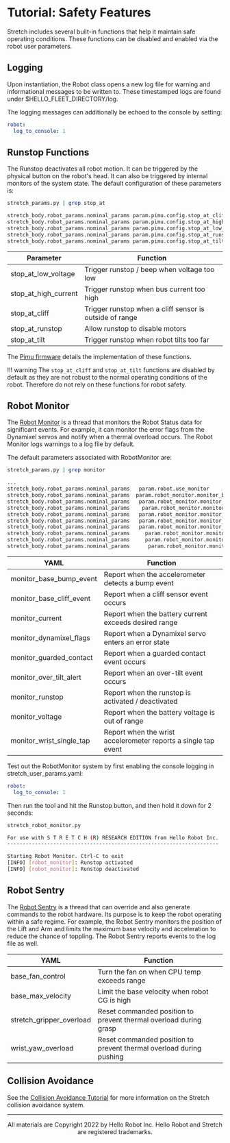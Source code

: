 # Tutorial: Safety Features

Stretch includes several built-in functions that help it maintain safe operating conditions. These functions can be disabled and enabled via the robot user parameters.

## Logging

Upon instantiation, the Robot class opens a new log file for warning and informational messages to be written to. These timestamped logs are found under $HELLO_FLEET_DIRECTORY/log.

The logging messages can additionally be echoed to the console by setting:

```yaml
robot:
  log_to_console: 1
```

## Runstop Functions

The Runstop deactivates all robot motion. It can be triggered by the physical button on the robot's head. It can also be triggered by internal monitors of the system state. The default configuration of these parameters is:

```{.bash .shell-prompt}
stretch_params.py | grep stop_at
```
```{.bash .no-copy}
stretch_body.robot_params.nominal_params param.pimu.config.stop_at_cliff       0                             
stretch_body.robot_params.nominal_params param.pimu.config.stop_at_high_current   0                             
stretch_body.robot_params.nominal_params param.pimu.config.stop_at_low_voltage  1                             
stretch_body.robot_params.nominal_params param.pimu.config.stop_at_runstop 1                             
stretch_body.robot_params.nominal_params param.pimu.config.stop_at_tilt   0 
```

| Parameter            | Function                                                |
| -------------------- | ------------------------------------------------------- |
| stop_at_low_voltage  | Trigger runstop / beep when voltage too low             |
| stop_at_high_current | Trigger runstop when bus current too high               |
| stop_at_cliff        | Trigger runstop when a cliff sensor is outside of range |
| stop_at_runstop      | Allow runstop to disable motors                         |
| stop_at_tilt         | Trigger runstop when robot tilts too far                |

The [Pimu firmware](https://github.com/hello-robot/stretch_firmware/tree/master/arduino/hello_pimu) details the implementation of these functions.

!!! warning
    The `stop_at_cliff` and `stop_at_tilt` functions are disabled by default as they are not robust to the normal operating conditions of the robot. Therefore do not rely on these functions for robot safety.

## Robot Monitor

The [Robot Monitor](https://github.com/hello-robot/stretch_body/blob/master/body/stretch_body/robot_monitor.py) is a thread that monitors the Robot Status data for significant events. For example, it can monitor the error flags from the Dynamixel servos and notify when a thermal overload occurs. The Robot Monitor logs warnings to a log file by default.

The default parameters associated with RobotMonitor are:

```{.bash .shell-prompt}
stretch_params.py | grep monitor
```
```{.bash .no-copy}
...             
stretch_body.robot_params.nominal_params   param.robot.use_monitor            1               
stretch_body.robot_params.nominal_params  param.robot_monitor.monitor_base_bump_event    1                        
stretch_body.robot_params.nominal_params   param.robot_monitor.monitor_base_cliff_event          1                             
stretch_body.robot_params.nominal_params    param.robot_monitor.monitor_current       1                             
stretch_body.robot_params.nominal_params   param.robot_monitor.monitor_dynamixel_flags              1                             
stretch_body.robot_params.nominal_params   param.robot_monitor.monitor_guarded_contact               1      
stretch_body.robot_params.nominal_params   param.robot_monitor.monitor_over_tilt_alert     1                             
stretch_body.robot_params.nominal_params     param.robot_monitor.monitor_runstop        1                     
stretch_body.robot_params.nominal_params     param.robot_monitor.monitor_voltage                 1             
stretch_body.robot_params.nominal_params      param.robot_monitor.monitor_wrist_single_tap          1
```

| YAML                     | Function                                                     |
| ------------------------ | ------------------------------------------------------------ |
| monitor_base_bump_event  | Report when the accelerometer detects a bump event           |
| monitor_base_cliff_event | Report when a cliff sensor event occurs                      |
| monitor_current          | Report when the battery current exceeds desired range        |
| monitor_dynamixel_flags  | Report when a Dynamixel servo enters an error state          |
| monitor_guarded_contact  | Report when a guarded contact event occurs                   |
| monitor_over_tilt_alert  | Report when an over-tilt event occurs                        |
| monitor_runstop          | Report when the runstop is activated / deactivated           |
| monitor_voltage          | Report when the battery voltage is out of range              |
| monitor_wrist_single_tap | Report when the wrist accelerometer reports a single tap event |

Test out the RobotMonitor system by first enabling the console logging in stretch_user_params.yaml:

```yaml
robot:
  log_to_console: 1
```

Then run the tool and hit the Runstop button, and then hold it down for 2 seconds:

```{.bash .shell-prompt}
stretch_robot_monitor.py
```
```{.bash .no-copy}
For use with S T R E T C H (R) RESEARCH EDITION from Hello Robot Inc.
---------------------------------------------------------------------

Starting Robot Monitor. Ctrl-C to exit
[INFO] [robot_monitor]: Runstop activated
[INFO] [robot_monitor]: Runstop deactivated
```

## Robot Sentry

The [Robot Sentry](https://github.com/hello-robot/stretch_body/blob/331fa7f737628719264f66670c4cfb5a2ab94173/body/stretch_body/wrist_yaw.py#L35) is a thread that can override and also generate commands to the robot hardware. Its purpose is to keep the robot operating within a safe regime. For example, the Robot Sentry monitors the position of the Lift and Arm and limits the maximum base velocity and acceleration to reduce the chance of toppling. The Robot Sentry reports events to the log file as well. 

| YAML                     | Function                                                     |
| ------------------------ | ------------------------------------------------------------ |
| base_fan_control         | Turn the fan on when CPU temp exceeds range                  |
| base_max_velocity        | Limit the base velocity when robot CG is high                |
| stretch_gripper_overload | Reset commanded position to prevent thermal overload during grasp |
| wrist_yaw_overload       | Reset commanded position to prevent thermal overload during pushing |

## Collision Avoidance

See the [Collision Avoidance Tutorial](./tutorial_collision_avoidance.md) for more information on the Stretch collision avoidance system.

------
<div align="center"> All materials are Copyright 2022 by Hello Robot Inc. Hello Robot and Stretch are registered trademarks.</div>
